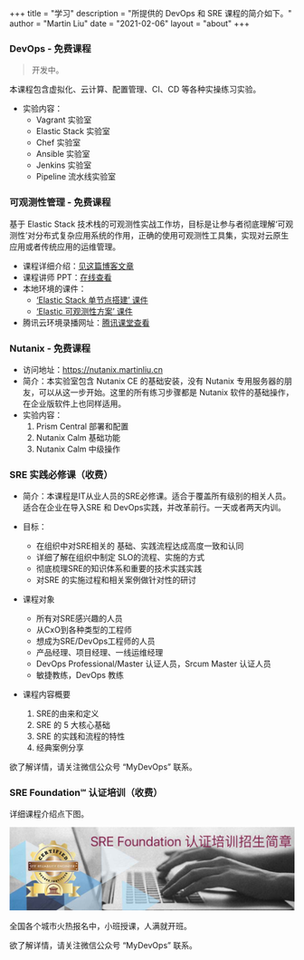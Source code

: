 +++
title = "学习"
description = "所提供的 DevOps 和 SRE 课程的简介如下。"
author = "Martin Liu"
date = "2021-02-06"
layout = "about"
+++
### DevOps - 免费课程

> 开发中。

本课程包含虚拟化、云计算、配置管理、CI、CD 等各种实操练习实验。

- 实验内容：
  - Vagrant 实验室
  - Elastic Stack 实验室
  - Chef 实验室
  - Ansible 实验室
  - Jenkins 实验室
  - Pipeline 流水线实验室


### 可观测性管理 - 免费课程

基于 Elastic Stack 技术栈的可观测性实战工作坊，目标是让参与者彻底理解‘可观测性’对分布式复杂应用系统的作用，正确的使用可观测性工具集，实现对云原生应用或者传统应用的运维管理。

- 课程详细介绍：[见这篇博客文章](https://martinliu.cn/blog/workshop-elastic-observability/)
- 课程讲师 PPT：[在线查看](https://docs.qq.com/slide/DUGRzYVVTU3ZxblBP)
- 本地环境的课件：
  - [‘Elastic Stack 单节点搭建’ 课件](https://elk-workshop.github.io/codelabs/one-nodes-es-server/#0)
  - [‘Elastic 可观测性方案’ 课件](https://elk-workshop.github.io/codelabs/elastic-observability-foundation/#0)
- 腾讯云环境录播网址：[腾讯课堂查看](https://cloud.tencent.com/developer/salon/live-1304)

### Nutanix - 免费课程

- 访问地址：https://nutanix.martinliu.cn
- 简介：本实验室包含 Nutanix CE 的基础安装，没有 Nutanix 专用服务器的朋友，可以从这一步开始。这里的所有练习步骤都是 Nutanix 软件的基础操作，在企业版软件上也同样适用。
- 实验内容：
  1. Prism Central 部署和配置
  2. Nutanix Calm 基础功能
  3. Nutanix Calm 中级操作

### SRE 实践必修课（收费）

- 简介：本课程是IT从业人员的SRE必修课。适合于覆盖所有级别的相关人员。适合在企业在导入SRE 和 DevOps实践，并改革前行。一天或者两天内训。

- 目标：
  -	在组织中对SRE相关的 基础、实践流程达成高度一致和认同
  -	详细了解在组织中制定 SLO的流程、实施的方式
  -	彻底梳理SRE的知识体系和重要的技术实践实践
  -	对SRE 的实施过程和相关案例做针对性的研讨

- 课程对象
  -	所有对SRE感兴趣的人员
  -	从CxO到各种类型的工程师
  -	想成为SRE/DevOps工程师的人员
  -	产品经理、项目经理、一线运维经理
  -	DevOps Professional/Master 认证人员，Srcum Master 认证人员
  -	敏捷教练，DevOps 教练

- 课程内容概要
  1. SRE的由来和定义
  2. SRE 的 5 大核心基础
  3. SRE 的实践和流程的特性
  4. 经典案例分享

欲了解详情，请关注微信公众号 “MyDevOps” 联系。

### SRE Foundation℠ 认证培训（收费）

详细课程介绍点下图。

[![](/images/sref-zs.jpg)](https://mp.weixin.qq.com/s/LqRJfXWdm0yOlEwUa3qDDg) 

全国各个城市火热报名中，小班授课，人满就开班。

欲了解详情，请关注微信公众号 “MyDevOps” 联系。



